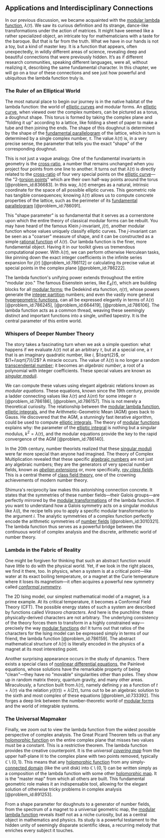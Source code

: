 ## Applications and Interdisciplinary Connections

In our previous discussion, we became acquainted with the [modular lambda function](@article_id:196484), $\lambda(\tau)$. We saw its curious definition and its strange, dance-like transformations under the action of matrices. It might have seemed like a rather specialized object, an intricate toy for mathematicians with a taste for the baroque. But that is far from the truth. What we have in our hands is not a toy, but a kind of master key. It is a function that appears, often unexpectedly, in wildly different areas of science, revealing deep and beautiful connections that were previously hidden. It’s as if different research communities, speaking different languages, were all, without realizing it, describing the same fundamental character. In this chapter, we will go on a tour of these connections and see just how powerful and ubiquitous the lambda function truly is.

### The Ruler of an Elliptical World

The most natural place to begin our journey is in the native habitat of the lambda function: the world of [elliptic curves](@article_id:151915) and modular forms. An [elliptic curve](@article_id:162766), when viewed over the complex numbers, can be pictured as a torus, a doughnut shape. This torus is formed by taking the complex plane and "folding it up" according to a lattice, like folding a sheet of paper to make a tube and then joining the ends. The shape of this doughnut is determined by the shape of the [fundamental parallelogram](@article_id:173902) of the lattice, which in turn is determined by a single complex number, $\tau$. The value $\lambda(\tau)$ is, in a very precise sense, the parameter that tells you the exact "shape" of the corresponding doughnut.

This is not just a vague analogy. One of the fundamental invariants in geometry is the [cross-ratio](@article_id:175926), a number that remains unchanged when you project four points from one line to another. It turns out that $\lambda(\tau)$ is directly related to the [cross-ratio](@article_id:175926) of four very special points on the [elliptic curve](@article_id:162766)—the "2-[torsion points](@article_id:192250)" which are their own half-way points around the torus [@problem_id:836683]. In this way, $\lambda(\tau)$ emerges as a natural, intrinsic coordinate for the space of all possible elliptic curves. This geometric role has tangible consequences; knowing $\lambda(\tau)$ allows us to compute concrete properties of the lattice, such as the perimeter of its [fundamental parallelogram](@article_id:173902) [@problem_id:786091].

This "shape parameter" is so fundamental that it serves as a cornerstone upon which the entire theory of classical modular forms can be rebuilt. You may have heard of the famous Klein $j$-invariant, $j(\tau)$, another modular function whose values uniquely classify elliptic curves. The $j$-invariant can be seen as a "coarser" measure of shape, and it can be constructed as a simple [rational function](@article_id:270347) of $\lambda(\tau)$. Our lambda function is the finer, more fundamental object. Having it in our toolkit gives us tremendous computational power. With $\lambda(\tau)$, we can perform otherwise Herculean tasks, like pinning down the exact integer coefficients in the infinite series expansion for $j(\tau)$ [@problem_id:786112] or calculating its precise value at special points in the complex plane [@problem_id:786222].

The lambda function's unifying power extends throughout the entire "modular zoo." The famous Eisenstein series, like $E_4(\tau)$, which are building blocks for all [modular forms](@article_id:159520); the Dedekind eta function, $\eta(\tau)$, whose powers generate the [integer partition](@article_id:261248) numbers; and even the vastly more general [hypergeometric functions](@article_id:184838), can all be expressed elegantly in terms of $\lambda(\tau)$ [@problem_id:786245], [@problem_id:664419], [@problem_id:786106]. The lambda function acts as a common thread, weaving these seemingly distinct and important functions into a single, unified tapestry. It is the central parameter of this entire world.

### Whispers of Deeper Number Theory

The story takes a fascinating turn when we ask a simple question: what happens if we evaluate $\lambda(\tau)$ not at an arbitrary $\tau$, but at a special one, a $\tau$ that is an imaginary quadratic number, like $i$, $i\sqrt{2}$, or $(1+i\sqrt{7})/2$? A miracle occurs. The value of $\lambda(\tau)$ is no longer a random [transcendental number](@article_id:155400); it becomes an *algebraic number*, a root of a polynomial with integer coefficients. These special values are known as *[singular moduli](@article_id:183409)*.

We can compute these values using elegant algebraic relations known as *modular equations*. These equations, known since the 19th century, provide a ladder connecting values like $\lambda(\tau)$ and $\lambda(n\tau)$ for some integer $n$ [@problem_id:786186], [@problem_id:786157]. This is not merely a theoretical curiosity. The relationship between the [modular lambda function](@article_id:196484), [elliptic integrals](@article_id:173940), and the Arithmetic-Geometric Mean (AGM) goes back to Gauss. He discovered that the AGM, a stunningly fast iterative algorithm, could be used to compute [elliptic integrals](@article_id:173940). The theory of [modular functions](@article_id:155234) explains why: the parameter of the [elliptic integral](@article_id:169123) is nothing but a singular modulus, $k^2 = \lambda(\tau)$, and the modular equations provide the key to the rapid convergence of the AGM [@problem_id:786140].

In the 20th century, number theorists realized that these [singular moduli](@article_id:183409) were far more special than anyone had imagined. The theory of Complex Multiplication revealed that these specific [algebraic numbers](@article_id:150394) are not just any algebraic numbers; they are the generators of very special number fields, known as *[abelian extensions](@article_id:152490)* or, more specifically, *[ray class fields](@article_id:192965)*. This is a central theme of [class field theory](@article_id:155193), one of the crowning achievements of modern number theory.

Shimura's reciprocity law makes this astonishing connection concrete. It states that the symmetries of these number fields—their Galois groups—are perfectly mirrored by the [modular transformations](@article_id:184416) of the lambda function. If you want to understand how a Galois symmetry acts on a singular modulus like $\lambda(i)$, the recipe tells you to apply a specific modular transformation to the argument $i$. The analytic symmetries of a complex function perfectly encode the arithmetic symmetries of [number fields](@article_id:155064) [@problem_id:3010321]. The lambda function thus serves as a powerful bridge between the continuous world of complex analysis and the discrete, arithmetic world of number theory.

### Lambda in the Fabric of Reality

One might be forgiven for thinking that such an abstract function would have little to do with the physical world. Yet, if we look in the right places, we find it there, too. In physics, when a system is at a critical point—like water at its exact boiling temperature, or a magnet at the Curie temperature where it loses its magnetism—it often acquires a powerful new symmetry called *[conformal symmetry](@article_id:141872)*.

The 2D Ising model, our simplest mathematical model of a magnet, is a prime example. At its critical temperature, it becomes a Conformal Field Theory (CFT). The possible energy states of such a system are described by functions called *Virasoro characters*. And here is the punchline: these physically-derived characters are not arbitrary. The underlying consistency of the theory forces them to transform in a highly constrained way—precisely the way [modular functions](@article_id:155234) do! It turns out that ratios of the characters for the Ising model can be expressed simply in terms of our friend, the lambda function [@problem_id:786159]. The abstract mathematical structure of $\lambda(\tau)$ is literally encoded in the physics of a magnet at its most interesting point.

Another surprising appearance occurs in the study of dynamics. There exists a special class of [nonlinear differential equations](@article_id:164203), the Painlevé equations, whose solutions have the remarkable property of being "clean"—they have no "movable" singularities other than poles. They show up in random matrix theory, quantum gravity, and many other areas. Miraculously, a function built from $\lambda(\tau)$, namely defining $y$ as a function of $t=\lambda(\tau)$ via the relation $y(t(\tau)) = \lambda(2\tau)$, turns out to be an algebraic solution to the sixth and most complex of these equations [@problem_id:733392]. This forges a deep link between the number-theoretic world of [modular forms](@article_id:159520) and the world of integrable systems.

### The Universal Mapmaker

Finally, we zoom out to view the lambda function from the widest possible perspective of complex analysis. The Great Picard Theorem tells us that any [holomorphic function](@article_id:163881) on the entire complex plane that misses two values must be a constant. This is a restrictive theorem. The lambda function provides the creative counterpoint. It is the *universal [covering map](@article_id:154012)* from the upper half-plane $\mathbb{H}$ to the complex plane with two points removed, typically $\mathbb{C}\setminus\{0,1\}$. This means that any [holomorphic function](@article_id:163881) from any simply-[connected domain](@article_id:168996) (like the unit disk) into $\mathbb{C}\setminus\{0,1\}$ can be written simply as a composition of the lambda function with some other [holomorphic map](@article_id:263676). It is the "master map" from which all others are built. This fundamental geometric role makes it an indispensable tool, allowing for the elegant solution of otherwise tricky problems in complex analysis [@problem_id:891253].

From a shape parameter for doughnuts to a generator of number fields, from the spectrum of a magnet to a universal geometric map, the [modular lambda function](@article_id:196484) reveals itself not as a niche curiosity, but as a central object in mathematics and physics. Its study is a powerful testament to the hidden unity of seemingly disparate scientific ideas, a recurring melody that enriches every subject it touches.
